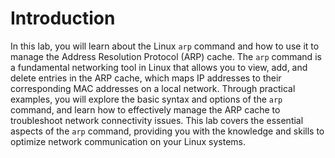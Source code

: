# Introduction

In this lab, you will learn about the Linux `arp` command and how to use it to manage the Address Resolution Protocol (ARP) cache. The `arp` command is a fundamental networking tool in Linux that allows you to view, add, and delete entries in the ARP cache, which maps IP addresses to their corresponding MAC addresses on a local network. Through practical examples, you will explore the basic syntax and options of the `arp` command, and learn how to effectively manage the ARP cache to troubleshoot network connectivity issues. This lab covers the essential aspects of the `arp` command, providing you with the knowledge and skills to optimize network communication on your Linux systems.
